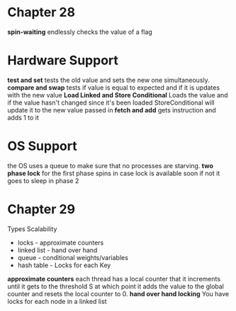 # Chapter 28
**spin-waiting** endlessly checks the value of a flag

# Hardware Support
**test and set** tests the old value and sets the new one simultaneously.
**compare and swap** tests if value is equal to expected and if it is updates with the new value
**Load Linked and Store Conditional** Loads the value and if the value hasn't changed since it's been loaded StoreConditional will update it to the new value passed in
**fetch and add** gets instruction and adds 1 to it

# OS Support
the OS uses a queue to make sure that no processes are starving. 
**two phase lock** for the first phase spins in case lock is available soon if not it goes to sleep in phase 2

# Chapter 29
Types                   Scalability
- locks                 - approximate counters
- linked list           - hand over hand
- queue                 - conditional weights/variables
- hash table            - Locks for each Key


**approximate counters** each thread has a local counter that it increments until it gets to the threshold S at which point it adds the value to the global counter and resets the local counter to 0.
**hand over hand locking** You have locks for each node in a linked list

